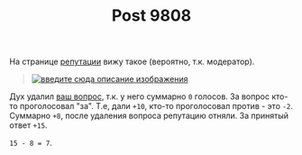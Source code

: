 ﻿---
title: "Post 9808"
se.owner.user_id: 15479
se.owner.display_name: "Suvitruf says Reinstate Monica"
se.owner.link: "https://ru.meta.stackoverflow.com/users/15479/suvitruf-says-reinstate-monica"
se.link: "https://ru.meta.stackoverflow.com/a/9808"
se.post_id: 9808
se.post_type: answer
se.score: 6
---
<p>На странице <a href="https://ru.stackoverflow.com/users/188366/stranger-in-the-q?tab=reputation">репутации</a> вижу такое (вероятно, т.к. модератор).</p>

<blockquote>
  <p><a href="https://i.stack.imgur.com/y8rLR.png" rel="nofollow noreferrer"><img src="https://i.stack.imgur.com/y8rLR.png" alt="введите сюда описание изображения"></a></p>
</blockquote>

<p>Дух удалил <a href="https://ru.stackoverflow.com/q/913037/15479">ваш вопрос</a>, т.к. у него суммарно <code>0</code> голосов. За вопрос кто-то проголосовал "за". Т.е, дали <code>+10</code>, кто-то проголосовал против - это <code>-2</code>. Суммарно <code>+8</code>, после удаления вопроса репутацию отняли. За принятый ответ <code>+15</code>.</p>

<p><code>15 - 8 = 7</code>.</p>
